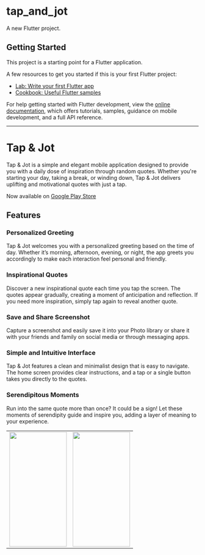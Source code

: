 # tap_and_jot

A new Flutter project.

## Getting Started

This project is a starting point for a Flutter application.

A few resources to get you started if this is your first Flutter project:

- [Lab: Write your first Flutter app](https://docs.flutter.dev/get-started/codelab)
- [Cookbook: Useful Flutter samples](https://docs.flutter.dev/cookbook)

For help getting started with Flutter development, view the
[online documentation](https://docs.flutter.dev/), which offers tutorials,
samples, guidance on mobile development, and a full API reference.

---

# Tap & Jot

Tap & Jot is a simple and elegant mobile application designed to provide you with a daily dose of inspiration through random quotes. Whether you're starting your day, taking a break, or winding down, Tap & Jot delivers uplifting and motivational quotes with just a tap.

Now available on [Google Play Store](https://play.google.com/store/apps/details?id=com.nisiazza.tap_and_jot)

## Features

### Personalized Greeting

Tap & Jot welcomes you with a personalized greeting based on the time of day. Whether it’s morning, afternoon, evening, or night, the app greets you accordingly to make each interaction feel personal and friendly.

### Inspirational Quotes

Discover a new inspirational quote each time you tap the screen. The quotes appear gradually, creating a moment of anticipation and reflection. If you need more inspiration, simply tap again to reveal another quote.

### Save and Share Screenshot

Capture a screenshot and easily save it into your Photo library or share it with your friends and family on social media or through messaging apps.

### Simple and Intuitive Interface

Tap & Jot features a clean and minimalist design that is easy to navigate. The home screen provides clear instructions, and a tap or a single button takes you directly to the quotes.

### Serendipitous Moments

Run into the same quote more than once? It could be a sign! Let these moments of serendipity guide and inspire you, adding a layer of meaning to your experience.

<table>
  <tr>
    <td><img src=https://github.com/nisidazza/tap_and_jot/assets/13388161/e23965c6-68d3-42d8-b394-9e91556c01cb width=150 height=300/></td>
    <td><img src=https://github.com/nisidazza/tap_and_jot/assets/13388161/20a5d462-2dbd-4039-8d05-eac71c3727e2 width=150 height=300/></td>
  </tr>
</table>
